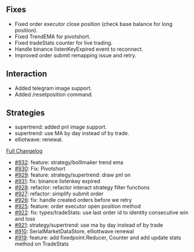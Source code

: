 
## Fixes

- Fixed order executor close position (check base balance for long position).
- Fixed TrendEMA for pivotshort.
- Fixed tradeStats counter for live trading.
- Handle binance listenKeyExpired event to reconnect.
- Improved order submit remapping issue and retry.

## Interaction

- Added telegram image support.
- Added /resetposition command.

## Strategies

- supertrend: added pnl image support.
- supertrend: use MA by day instead of by trade.
- elliotwave: renewal.

[Full Changelog](https://github.com/OvictorVieira/promeheux.api/compare/v1.40.2...main)

 - [#932](https://github.com/OvictorVieira/promeheux.api/pull/932): feature: strategy/bolllmaker trend ema
 - [#930](https://github.com/OvictorVieira/promeheux.api/pull/930): Fix: Pivotshort 
 - [#929](https://github.com/OvictorVieira/promeheux.api/pull/929): feature: strategy/supertrend: draw pnl on
 - [#931](https://github.com/OvictorVieira/promeheux.api/pull/931): fix: binance listenkey expired
 - [#928](https://github.com/OvictorVieira/promeheux.api/pull/928): refactor: refactor interact strategy filter functions
 - [#927](https://github.com/OvictorVieira/promeheux.api/pull/927): refactor: simplify submit order
 - [#926](https://github.com/OvictorVieira/promeheux.api/pull/926): fix: handle created orders before we retry
 - [#925](https://github.com/OvictorVieira/promeheux.api/pull/925): feature: order executor open position method
 - [#922](https://github.com/OvictorVieira/promeheux.api/pull/922): fix: types/tradeStats: use last order id to identity consecutive win and loss
 - [#921](https://github.com/OvictorVieira/promeheux.api/pull/921): strategy/supertrend: use ma by day instead of by trade
 - [#910](https://github.com/OvictorVieira/promeheux.api/pull/910): SerialMarketDataStore, elliottwave renewal
 - [#919](https://github.com/OvictorVieira/promeheux.api/pull/919): feature: add fixedpoint.Reducer, Counter and add update stats method on TradeStats
